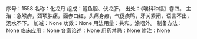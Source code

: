 序号：1558
名称：化龙丹
组成：鲤鱼胆、伏龙肝。
出处：《喉科种福》卷四。
主治：急喉痹，颈项肿痛，面赤口红，头痛身疼，气促痰鸣，牙关紧闭，语言不出，汤水不下。
加减：None
功效：None
用法用量：共和。涂咽外。
制备方法：None
临床应用：None
各家论述：None
用药禁忌：None
附注：None
